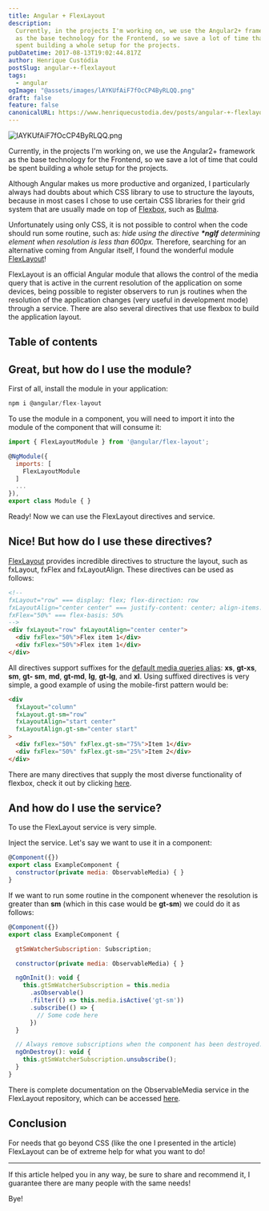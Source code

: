 ```yaml
---
title: Angular + FlexLayout
description:
  Currently, in the projects I'm working on, we use the Angular2+ framework
  as the base technology for the Frontend, so we save a lot of time that could be
  spent building a whole setup for the projects.
pubDatetime: 2017-08-13T19:02:44.817Z
author: Henrique Custódia
postSlug: angular-+-flexlayout
tags:
  - angular
ogImage: "@assets/images/lAYKUfAiF7fOcCP4ByRLQQ.png"
draft: false
feature: false
canonicalURL: https://www.henriquecustodia.dev/posts/angular-+-flexlayout/
---
```


![lAYKUfAiF7fOcCP4ByRLQQ.png](@assets/images/lAYKUfAiF7fOcCP4ByRLQQ.png)

Currently, in the projects I'm working on, we use the Angular2+ framework as the base technology for the Frontend, so we save a lot of time that could be spent building a whole setup for the projects.

Although Angular makes us more productive and organized, I particularly always had doubts about which CSS library to use to structure the layouts, because in most cases I chose to use certain CSS libraries for their grid system that are usually made on top of [Flexbox](https://developer.mozilla.org/pt-BR/docs/CSS/Usando_caixas_flexiveis_css "Flexbox"), such as [Bulma](http://bulma.io/).

Unfortunately using only CSS, it is not possible to control when the code should run some routine, such as: _hide using the directive_ **_\*ngIf_** _determining element when resolution is less than 600px._ Therefore, searching for an alternative coming from Angular itself, I found the wonderful module [FlexLayout](https://github.com/angular/flex-layout)!

FlexLayout is an official Angular module that allows the control of the media query that is active in the current resolution of the application on some devices, being possible to register observers to run js routines when the resolution of the application changes (very useful in development mode) through a service. There are also several directives that use flexbox to build the application layout.

## Table of contents

## Great, but how do I use the module?

First of all, install the module in your application:

```js
npm i @angular/flex-layout
```

To use the module in a component, you will need to import it into the module of the component that will consume it:

```js
import { FlexLayoutModule } from '@angular/flex-layout';

@NgModule({
  imports: [
    FlexLayoutModule
  ]
  ...
}),
export class Module { }
```

Ready! Now we can use the FlexLayout directives and service.

## Nice! But how do I use these directives?

[FlexLayout](https://github.com/angular/flex-layout) provides incredible directives to structure the layout, such as fxLayout, fxFlex and fxLayoutAlign. These directives can be used as follows:

```html
<!-- 
fxLayout="row" === display: flex; flex-direction: row
fxLayoutAlign="center center" === justify-content: center; align-items: center
fxFlex="50%" === flex-basis: 50%
-->
<div fxLayout="row" fxLayoutAlign="center center">
  <div fxFlex="50%">Flex item 1</div>
  <div fxFlex="50%">Flex item 1</div>
</div>
```

All directives support suffixes for the [default media queries alias](https://github.com/angular/flex-layout/wiki/Responsive-API#responsive-features): **xs**, **gt-xs**, **sm**, **gt- sm**, **md**, **gt-md**, **lg**, **gt-lg**, and **xl**. Using suffixed directives is very simple, a good example of using the mobile-first pattern would be:

```html
<div
  fxLayout="column"
  fxLayout.gt-sm="row"
  fxLayoutAlign="start center"
  fxLayoutAlign.gt-sm="center start"
>
  <div fxFlex="50%" fxFlex.gt-sm="75%">Item 1</div>
  <div fxFlex="50%" fxFlex.gt-sm="25%">Item 2</div>
</div>
```

There are many directives that supply the most diverse functionality of flexbox, check it out by clicking [here](https://github.com/angular/flex-layout/wiki/API-Documentation).

## And how do I use the service?

To use the FlexLayout service is very simple.

Inject the service. Let's say we want to use it in a component:

```js
@Component({})
export class ExampleComponent {
  constructor(private media: ObservableMedia) { }
}
```

If we want to run some routine in the component whenever the resolution is greater than **sm** (which in this case would be **gt-sm**) we could do it as follows:

```js
@Component({})
export class ExampleComponent {

  gtSmWatcherSubscription: Subscription;

  constructor(private media: ObservableMedia) { }

  ngOnInit(): void {
    this.gtSmWatcherSubscription = this.media
      .asObservable()
      .filter(() => this.media.isActive('gt-sm'))
      .subscribe(() => {
        // Some code here
      })
  }

  // Always remove subscriptions when the component has been destroyed.
  ngOnDestroy(): void {
    this.gtSmWatcherSubscription.unsubscribe();
  }
}
```

There is complete documentation on the ObservableMedia service in the FlexLayout repository, which can be accessed [here](https://github.com/angular/flex-layout/wiki/ObservableMedia).

## Conclusion

For needs that go beyond CSS (like the one I presented in the article) FlexLayout can be of extreme help for what you want to do!

---

If this article helped you in any way, be sure to share and recommend it, I guarantee there are many people with the same needs!

Bye!
